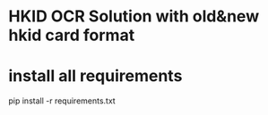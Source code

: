 # HKID OCR Solution with old&new hkid card format

# install all requirements
pip install -r requirements.txt